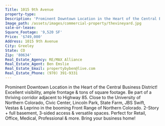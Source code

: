 ```yaml
---
Title: 1015 9th Avenue
property-type:
Description: 'Prominent Downtown Location in the Heart of the Central Business District! Excellent visibility, ample frontage & tons of square footage.'
Image_path: /assets/images/commercial-property/thevineyard.jpg
sale-or-lease:
Square_Footage: '9,520 SF'
Price: '$749,000'
Address: 1015 9th Avenue
City: Greeley
State: CO
Zip: '80634'
Real_Estate_Agency: RE/MAX Alliance
Real_Estate_Agent: Ben Emslie
Real_Estate_Email: propertybyben@live.com
Real_Estate_Phone: (970) 391-9331
---
```



Prominent Downtown Location in the Heart of the Central Business District! Excellent visibility, ample frontage & tons of square footage. Be part of a thriving corridor adjacent to Highway 85. Close to the University of Northern Colorado, Civic Center, Lincoln Park, State Farm, JBS Swift, Vestas & Leprino in the booming Front Range of Northern Colorado. 2-Story + full basement, 3-sided access & versatile spaces. Perfect for Retail, Office, Medical, Professional & more. Bring your business home!